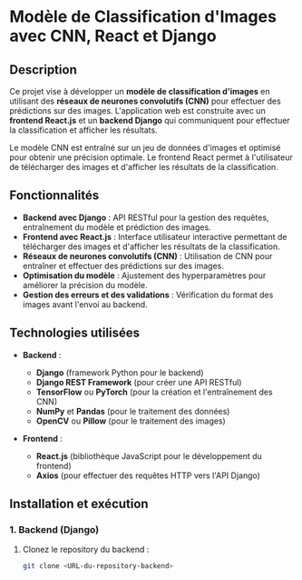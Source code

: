 # Modèle de Classification d'Images avec CNN, React et Django

## Description
Ce projet vise à développer un **modèle de classification d'images** en utilisant des **réseaux de neurones convolutifs (CNN)** pour effectuer des prédictions sur des images. L'application web est construite avec un **frontend React.js** et un **backend Django** qui communiquent pour effectuer la classification et afficher les résultats.

Le modèle CNN est entraîné sur un jeu de données d'images et optimisé pour obtenir une précision optimale. Le frontend React permet à l'utilisateur de télécharger des images et d'afficher les résultats de la classification.

## Fonctionnalités
- **Backend avec Django** : API RESTful pour la gestion des requêtes, entraînement du modèle et prédiction des images.
- **Frontend avec React.js** : Interface utilisateur interactive permettant de télécharger des images et d'afficher les résultats de la classification.
- **Réseaux de neurones convolutifs (CNN)** : Utilisation de CNN pour entraîner et effectuer des prédictions sur des images.
- **Optimisation du modèle** : Ajustement des hyperparamètres pour améliorer la précision du modèle.
- **Gestion des erreurs et des validations** : Vérification du format des images avant l'envoi au backend.

## Technologies utilisées
- **Backend** :
  - **Django** (framework Python pour le backend)
  - **Django REST Framework** (pour créer une API RESTful)
  - **TensorFlow** ou **PyTorch** (pour la création et l'entraînement des CNN)
  - **NumPy** et **Pandas** (pour le traitement des données)
  - **OpenCV** ou **Pillow** (pour le traitement des images)

- **Frontend** :
  - **React.js** (bibliothèque JavaScript pour le développement du frontend)
  - **Axios** (pour effectuer des requêtes HTTP vers l'API Django)

## Installation et exécution

### 1. Backend (Django)  
1. Clonez le repository du backend :  
   ```bash
   git clone <URL-du-repository-backend>
